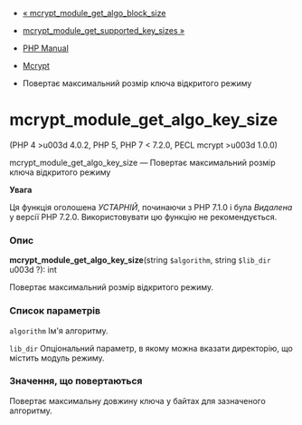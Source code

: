 - [«
mcrypt_module_get_algo_block_size](function.mcrypt-module-get-algo-block-size.md)
- [mcrypt_module_get_supported_key_sizes
»](function.mcrypt-module-get-supported-key-sizes.md)

- [PHP Manual](index.md)
- [Mcrypt](ref.mcrypt.md)
- Повертає максимальний розмір ключа відкритого режиму

# mcrypt_module_get_algo_key_size

(PHP 4 \>u003d 4.0.2, PHP 5, PHP 7 \< 7.2.0, PECL mcrypt \>u003d 1.0.0)

mcrypt_module_get_algo_key_size — Повертає максимальний розмір ключа
відкритого режиму

**Увага**

Ця функція оголошена *УСТАРНІЙ*, починаючи з PHP 7.1.0 і була *Видалена*
у версії PHP 7.2.0. Використовувати цю функцію не рекомендується.

### Опис

**mcrypt_module_get_algo_key_size**(string `$algorithm`, string
`$lib_dir` u003d ?): int

Повертає максимальний розмір відкритого режиму.

### Список параметрів

`algorithm`
Ім'я алгоритму.

`lib_dir`
Опціональний параметр, в якому можна вказати директорію, що містить
модуль режиму.

### Значення, що повертаються

Повертає максимальну довжину ключа у байтах для зазначеного алгоритму.
